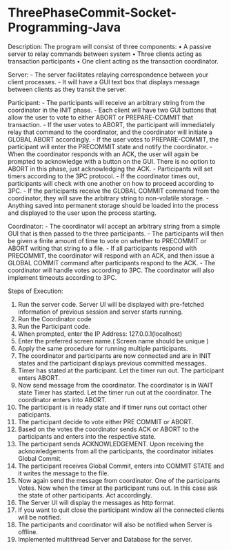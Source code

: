 # ThreePhaseCommit-Socket-Programming-Java

Description:
  The program will consist of three components:
  • A passive server to relay commands between system
  • Three clients acting as transaction participants
  • One client acting as the transaction coordinator.
  
  Server:
    - The server facilitates relaying correspondence between your client processes. 
    - It will have a GUI text box that displays message between clients as they transit the server.
  
  Participant:
    - The participants will receive an arbitrary string from the coordinator in the INIT phase. 
    - Each client will have two GUI buttons that allow the user to vote to either ABORT or PREPARE-COMMIT that transaction.
    - If the user votes to ABORT, the participant will immediately relay that command to the coordinator, and the coordinator
      will initiate a GLOBAL ABORT accordingly. 
    - If the user votes to PREPARE-COMMIT, the participant will enter the PRECOMMIT state and notify the coordinator. 
    - When the coordinator responds with an ACK, the user will again be prompted to acknowledge with a button on the GUI. 
      There is no option to ABORT in this phase, just acknowledging the ACK.
    - Participants will set timers according to the 3PC protocol. 
    - If the coordinator times out, participants will check with one another on how to proceed according to 3PC.
    - If the participants receive the GLOBAL COMMIT command from the coordinator, they will save the arbitrary string 
      to non-volatile storage. 
    - Anything saved into permanent storage should be loaded into the process and displayed to the user upon 
      the process starting. 
  
  Coordinator:
    - The coordinator will accept an arbitrary string from a simple GUI that is then passed to the three participants. 
    - The participants will then be given a finite amount of time to vote on whether to PRECOMMIT or ABORT 
      writing that string to a file. 
    - If all participants respond with PRECOMMIT, the coordinator will respond with an ACK, and then issue a 
      GLOBAL COMMIT command after participants respond to the ACK.
    - The coordinator will handle votes according to 3PC. The coordinator will also implement timeouts according to 3PC.
  
  Steps of Execution:
   1.	Run the server code. Server UI will be displayed with pre-fetched information of previous session and 
   server starts running.
   2.	Run the Coordinator code
   3.	Run the Participant code.
   4.	When prompted, enter the IP Address: 127.0.0.1(localhost)
   5.	Enter the preferred screen name.( Screen name should be unique )
   6.	Apply the same procedure for running multiple participants.
   7.	The coordinator and participants are now connected and are in INIT states and the participant 
      displays previous committed messages.
   8.	Timer has stated at the participant. Let the timer run out. The participant enters ABORT.
   9.	Now send message from the coordinator. The coordinator is in WAIT state Timer has started. 
      Let the timer run out at the coordinator. The coordinator enters into ABORT.
   10. The participant is in ready state and if timer runs out contact other paticipants.
   11. The participant decide to vote either PRE COMMIT or ABORT. 
   12. Based on the votes the coordinator sends ACK or ABORT to the participants and enters into the respective state.
   13. The participant sends ACKNOWLEDGEMENT. Upon receiving the acknowledgements from all the participants, 
        the coordinator initiates Global Commit.
   14. The participant receives Global Commit, enters into COMMIT STATE and it writes the message to the file.
   15. Now again send the message from coordinator. One of the participants Votes. Now when the timer at the participant runs out. In this case ask the state of other participants. Act accordingly.
   16. The Server UI will display the messages as http format.
   17. If you want to quit close the participant window all the connected clients will be notified.
   18. The participants and coordinator will also be notified when Server is offline.
   19. Implemented multithread Server and Database for the server.



